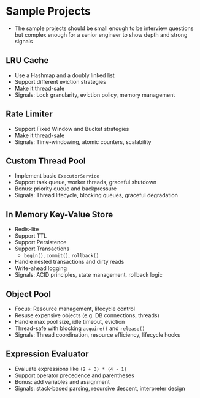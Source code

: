 # Sample Projects

- The sample projects should be small enough to be interview questions but complex enough for a senior engineer to show
  depth and strong signals

## LRU Cache

- Use a Hashmap and a doubly linked list
- Support different eviction strategies
- Make it thread-safe
- Signals: Lock granularity, eviction policy, memory management

## Rate Limiter

- Support Fixed Window and Bucket strategies
- Make it thread-safe
- Signals: Time-windowing, atomic counters, scalability

## Custom Thread Pool

- Implement basic `ExecutorService`
- Support task queue, worker threads, graceful shutdown
- Bonus: priority queue and backpressure
- Signals: Thread lifecycle, blocking queues, graceful degradation

## In Memory Key-Value Store

- Redis-lite
- Support TTL
- Support Persistence
- Support Transactions
    - `begin()`, `commit()`, `rollback()`
- Handle nested transactions and dirty reads
- Write-ahead logging
- Signals: ACID principles, state management, rollback logic

## Object Pool

- Focus: Resource management, lifecycle control
- Resuse expensive objects (e.g. DB connections, threads)
- Handle max pool size, idle timeout, eviction
- Thread-safe with blocking `acquire()` and `release()`
- Signals: Thread coordination, resource efficiency, lifecycle hooks

## Expression Evaluator

- Evaluate expressions like `(2 + 3) * (4 - 1)`
- Support operator precedence and parentheses
- Bonus: add variables and assignment
- Signals: stack-based parsing, recursive descent, interpreter design